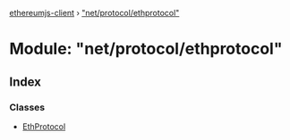 [ethereumjs-client](../README.md) › ["net/protocol/ethprotocol"](_net_protocol_ethprotocol_.md)

# Module: "net/protocol/ethprotocol"

## Index

### Classes

* [EthProtocol](../classes/_net_protocol_ethprotocol_.ethprotocol.md)
